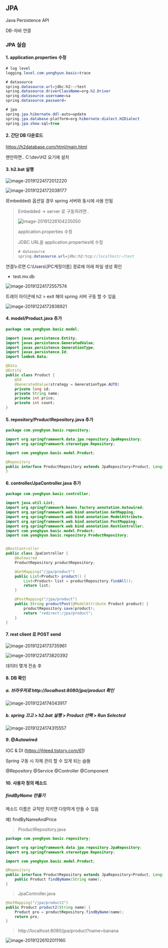 ## JPA

Java Persistence API

DB-자바 연결



### JPA 실습

#### 1. application.properties 수정

```java
# log level
logging.level.com.yonghyun.basic=trace

# datasource
spring.datasource.url=jdbc:h2:~/test
spring.datasource.driverClassName=org.h2.Driver
spring.datasource.username=sa
spring.datasource.password=

# jpa
spring.jpa.hibernate.ddl-auto=update
spring.jpa.database-platform=org.hibernate.dialect.H2Dialect
spring.jpa.show-sql=true
```



#### 2. 간단 DB 다운로드

https://h2database.com/html/main.html

왠만하면.. C:\dev\H2 요기에 설치



#### 3. h2.bat 실행

![image-20191224172012220](16_jpa.assets/image-20191224172012220.png)

![image-20191224172038177](16_jpa.assets/image-20191224172038177.png)

(Embedded) 옵션일 경우 spring 서버와 동시에 사용 안됨

> Embedded -> server 로 구동하려면..
>
> ![image-20191226104235050](16_jpa.assets/image-20191226104235050.png)
>
> application.properties 수정
>
> JDBC URL을 application.properties에 수정
>
> ```java
> # datasource
> spring.datasource.url=jdbc:h2:tcp://localhost/~/test
> ```





연결누르면 C:\\Users\\[PC계정이름] 경로에 아래 파일 생성 확인

- test.mv.db

![image-20191224172557574](16_jpa.assets/image-20191224172557574.png)



트레이 아이콘에 h2 > exit 해야 spring 서버 구동 할 수 있음

![image-20191224172838921](16_jpa.assets/image-20191224172838921.png)



#### 4. model/Product.java 추가

```java
package com.yonghyun.basic.model;

import javax.persistence.Entity;
import javax.persistence.GeneratedValue;
import javax.persistence.GenerationType;
import javax.persistence.Id;
import lombok.Data;

@Data
@Entity
public class Product {
	@Id
	@GeneratedValue(strategy = GenerationType.AUTO)
	private long id;
	private String name;
	private int price;
	private int count;
}
```



#### 5. repository/ProductRepository.java 추가

```java
package com.yonghyun.basic.repository;

import org.springframework.data.jpa.repository.JpaRepository;
import org.springframework.stereotype.Repository;

import com.yonghyun.basic.model.Product;

@Repository
public interface ProductRepository extends JpaRepository<Product, Long> {
}
```



#### 6. controller/JpaController.java 추가

```java
package com.yonghyun.basic.controller;

import java.util.List;
import org.springframework.beans.factory.annotation.Autowired;
import org.springframework.web.bind.annotation.GetMapping;
import org.springframework.web.bind.annotation.ModelAttribute;
import org.springframework.web.bind.annotation.PostMapping;
import org.springframework.web.bind.annotation.RestController;
import com.yonghyun.basic.model.Product;
import com.yonghyun.basic.repository.ProductRepository;


@RestController
public class JpaController {
	@Autowired
	ProductRepository productRepository;

	@GetMapping("/jpa/product")
	public List<Product> product() {
		List<Product> list = productRepository.findAll();
		return list;
	}

	@PostMapping("/jpa/product")
	public String productPost(@ModelAttribute Product product) {
		productRepository.save(product);
		return "redirect:/jpa/product";
	}
}
```



#### 7. rest client 로 POST send

![image-20191224173735961](16_jpa.assets/image-20191224173735961.png)

![image-20191224173820392](16_jpa.assets/image-20191224173820392.png)

데이터 몇개 전송 후



#### 8. DB 확인

##### a. 브라우저로 http://localhost:8080/jpa/product 확인

![image-20191224174043917](16_jpa.assets/image-20191224174043917.png)



##### b. spring 끄고 > h2.bat 실행 > Product 선택 > Run Selected 

![image-20191224174315557](16_jpa.assets/image-20191224174315557.png)



#### 9. @Autowired

IOC & DI (https://jhleed.tistory.com/61)

Spring 구동 시 자체 관리 할 수 있게 되는 @들

@Repository @Service @Controller @Component



#### 10. 사용자 정의 메소드

##### findByName 만들기

메소드 이름은 규칙만 지키면 다양하게 만들 수 있음

예) findByNameAndPrice



> ProductRepository.java

```java
package com.yonghyun.basic.repository;

import org.springframework.data.jpa.repository.JpaRepository;
import org.springframework.stereotype.Repository;

import com.yonghyun.basic.model.Product;

@Repository
public interface ProductRepository extends JpaRepository<Product, Long> {
	public Product findByName(String name);
}
```

> JpaController.java

```java
@GetMapping("/jpa/product2")
public Product product2(String name) {
    Product pro = productRepository.findByName(name);
    return pro;
}
```

> http://localhost:8080/jpa/product?name=banana

![image-20191226102011160](16_jpa.assets/image-20191226102011160.png)

